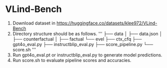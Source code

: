 # VLind-Bench

1. Download dataset in https://huggingface.co/datasets/klee972/VLind-Bench
2. Directory structure should be as follows.
'''
├── data
│   ├── data.json
│   ├── counterfactual
│   ├── factual
└── evel
    ├── ctx_cfq
    ├── gpt4o_eval.py
    ├── instructblip_eval.py
    ├── score_pipeline.py
    └── score.sh
'''
4. Run gpt4o_eval.pt or instructblip_eval.py to generate model predictions.
5. Run score.sh to evaluate pipeline scores and accuracies.

